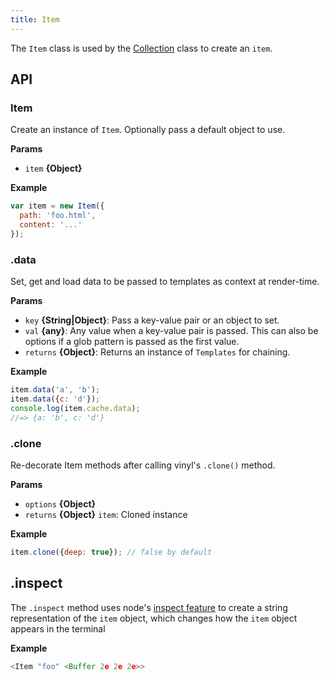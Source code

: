 ```yaml
---
title: Item
---
```


The `Item` class is used by the [Collection](/api/Collection.md) class to create an `item`.

## API

### Item

Create an instance of `Item`. Optionally pass a default object to use.

**Params**

* `item` **{Object}**

**Example**

```js
var item = new Item({
  path: 'foo.html',
  content: '...'
});
```

### .data

Set, get and load data to be passed to templates as context at render-time.

**Params**

* `key` **{String|Object}**: Pass a key-value pair or an object to set.
* `val` **{any}**: Any value when a key-value pair is passed. This can also be options if a glob pattern is passed as the first value.
* `returns` **{Object}**: Returns an instance of `Templates` for chaining.

**Example**

```js
item.data('a', 'b');
item.data({c: 'd'});
console.log(item.cache.data);
//=> {a: 'b', c: 'd'}
```

### .clone

Re-decorate Item methods after calling vinyl's `.clone()` method.

**Params**

* `options` **{Object}**
* `returns` **{Object}** `item`: Cloned instance

**Example**

```js
item.clone({deep: true}); // false by default
```

## .inspect

The `.inspect` method uses node's [inspect feature](https://nodejs.org/api/util.html#util_util_inspect_object_options) to create a string representation of the `item` object, which changes how the `item` object appears in the terminal

**Example**

```js
<Item "foo" <Buffer 2e 2e 2e>>
```

